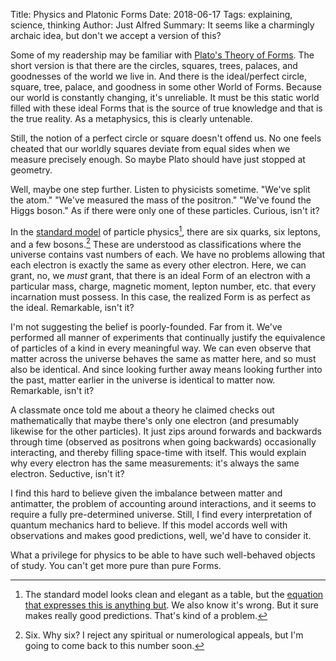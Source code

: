 Title: Physics and Platonic Forms
Date: 2018-06-17
Tags: explaining, science, thinking
Author: Just Alfred
Summary: It seems like a charmingly archaic idea, but don't we accept a version of this?

Some of my readership may be familiar with [Plato's Theory of Forms](https://philosophynow.org/issues/90/Plato_A_Theory_of_Forms).
The short version is that there are the circles, squares, trees, palaces, and goodnesses of the world we live in.
And there is the ideal/perfect circle, square, tree, palace, and goodness in some other World of Forms.
Because our world is constantly changing, it's unreliable.
It must be this static world filled with these ideal Forms that is the source of true knowledge and that is the true reality.
As a metaphysics, this is clearly untenable.

Still, the notion of a perfect circle or square doesn't offend us.
No one feels cheated that our worldly squares deviate from equal sides when we measure precisely enough.
So maybe Plato should have just stopped at geometry.

Well, maybe one step further.
Listen to physicists sometime.
"We've split the atom."
"We've measured the mass of the positron."
"We've found the Higgs boson."
As if there were only one of these particles.
Curious, isn't it?

In the [standard model](https://en.wikipedia.org/wiki/Standard_Model) of particle physics[^1],
there are six quarks, six leptons, and a few bosons.[^2]
These are understood as classifications where the universe contains vast numbers of each.
We have no problems allowing that each electron is exactly the same as every other electron.
Here, we can grant, no, we *must* grant,
that there is an ideal Form of an electron with a particular
mass, charge, magnetic moment, lepton number, etc. that every incarnation must possess.
In this case, the realized Form is as perfect as the ideal.
Remarkable, isn't it?

I'm not suggesting the belief is poorly-founded.
Far from it.
We've performed all manner of experiments that continually justify the equivalence of particles of a kind in every meaningful way.
We can even observe that matter across the universe behaves the same as matter here, and so must also be identical.
And since looking further away means looking further into the past, matter earlier in the universe is identical to matter now.
Remarkable, isn't it?

A classmate once told me about a theory he claimed checks out mathematically that maybe there's only one electron
(and presumably likewise for the other particles).
It just zips around forwards and backwards through time (observed as positrons when going backwards) occasionally interacting, and thereby filling space-time with itself.
This would explain why every electron has the same measurements: it's always the same electron.
Seductive, isn't it?

I find this hard to believe given the imbalance between matter and antimatter,
the problem of accounting around interactions,
and it seems to require a fully pre-determined universe.
Still, I find every interpretation of quantum mechanics hard to believe.
If this model accords well with observations and makes good predictions, well, we'd have to consider it.

What a privilege for physics to be able to have such well-behaved objects of study.
You can't get more pure than pure Forms.

[^1]: The standard model looks clean and elegant as a table, but the
[equation that expresses this is anything but](https://www.symmetrymagazine.org/article/the-deconstructed-standard-model-equation).
We also know it's wrong.
But it sure makes really good predictions.
That's kind of a problem.

[^2]: Six. Why six? I reject any spiritual or numerological appeals, but I'm going to come back to this number soon.
